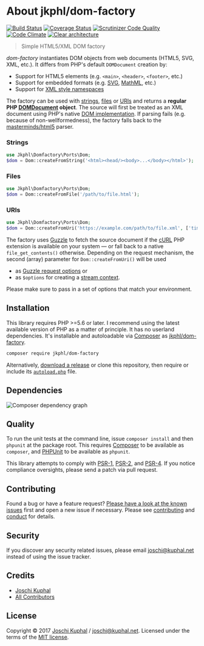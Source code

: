 # About jkphl/dom-factory

[![Build Status][travis-image]][travis-url] [![Coverage Status][coveralls-image]][coveralls-url] [![Scrutinizer Code Quality][scrutinizer-image]][scrutinizer-url] [![Code Climate][codeclimate-image]][codeclimate-url]  [![Clear architecture][clear-architecture-image]][clear-architecture-url]

> Simple HTML5/XML DOM factory

*dom-factory* instantiates DOM objects from web documents (HTML5, SVG, XML, etc.). It differs from PHP's default `DOMDocument` creation by:

* Support for HTML5 elements (e.g. `<main>`, `<header>`, `<footer>`, etc.)
* Support for embedded formats (e.g. [SVG](https://www.w3.org/TR/SVG/), [MathML](https://www.w3.org/TR/MathML2/overview.html), etc.)
* Support for [XML style namespaces](https://www.w3.org/TR/REC-xml-names/)

The factory can be used with [strings](#strings), [files](#files) or [URIs](#uris) and returns a **regular PHP [DOMDocument](http://php.net/manual/de/class.domdocument.php) object**. The source will first be treated as an XML document using PHP's native [DOM implementation](http://php.net/manual/de/domdocument.loadxml.php). If parsing fails (e.g. because of non-wellformedness), the factory falls back to the [masterminds/html5](https://github.com/Masterminds/html5-php) parser.

### Strings

```php
use Jkphl\Domfactory\Ports\Dom;
$dom = Dom::createFromString('<html><head/><body>...</body></html>');
```

### Files

```php
use Jkphl\Domfactory\Ports\Dom;
$dom = Dom::createFromFile('/path/to/file.html');
```

### URIs

```php
use Jkphl\Domfactory\Ports\Dom;
$dom = Dom::createFromUri('https://example.com/path/to/file.xml', ['timeout' => 30]);
```

The factory uses [Guzzle](http://docs.guzzlephp.org) to fetch the source document if the [cURL](http://php.net/manual/book.curl.php) PHP extension is available on your system — or fall back to a native `file_get_contents()` otherwise. Depending on the request mechanism, the second (array) parameter for `Dom::createFromUri()` will be used

* as [Guzzle request options](http://docs.guzzlephp.org/en/latest/request-options.html) or
* as `$options` for creating a [stream context](http://php.net/manual/function.stream-context-create.php).

Please make sure to pass in a set of options that match your environment.

## Installation

This library requires PHP >=5.6 or later. I recommend using the latest available version of PHP as a matter of principle. It has no userland dependencies. It's installable and autoloadable via [Composer](https://getcomposer.org/) as [jkphl/dom-factory](https://packagist.org/packages/jkphl/dom-factory).
        
```bash
composer require jkphl/dom-factory
```

Alternatively, [download a release](https://github.com/jkphl/dom-factory/releases) or clone this repository, then require or include its [`autoload.php`](autoload.php) file.

## Dependencies

![Composer dependency graph](https://rawgit.com/jkphl/dom-factory/master/doc/dependencies.svg)

## Quality

To run the unit tests at the command line, issue `composer install` and then `phpunit` at the package root. This requires [Composer](http://getcomposer.org/) to be available as `composer`, and [PHPUnit](http://phpunit.de/manual/) to be available as `phpunit`.

This library attempts to comply with [PSR-1][], [PSR-2][], and [PSR-4][]. If you notice compliance oversights, please send a patch via pull request.

## Contributing

Found a bug or have a feature request? [Please have a look at the known issues](https://github.com/jkphl/dom-factory/issues) first and open a new issue if necessary. Please see [contributing](CONTRIBUTING.md) and [conduct](CONDUCT.md) for details.

## Security

If you discover any security related issues, please email joschi@kuphal.net instead of using the issue tracker.

## Credits

- [Joschi Kuphal][author-url]
- [All Contributors](../../contributors)

## License

Copyright © 2017 [Joschi Kuphal][author-url] / joschi@kuphal.net. Licensed under the terms of the [MIT license](LICENSE).


[travis-image]: https://secure.travis-ci.org/jkphl/dom-factory.svg
[travis-url]: https://travis-ci.org/jkphl/dom-factory
[coveralls-image]: https://coveralls.io/repos/jkphl/dom-factory/badge.svg?branch=master&service=github
[coveralls-url]: https://coveralls.io/github/jkphl/dom-factory?branch=master
[scrutinizer-image]: https://scrutinizer-ci.com/g/jkphl/dom-factory/badges/quality-score.png?b=master
[scrutinizer-url]: https://scrutinizer-ci.com/g/jkphl/dom-factory/?branch=master
[codeclimate-image]: https://lima.codeclimate.com/github/jkphl/dom-factory/badges/gpa.svg
[codeclimate-url]: https://lima.codeclimate.com/github/jkphl/dom-factory

[clear-architecture-image]: https://img.shields.io/badge/Clear%20Architecture-%E2%9C%94-brightgreen.svg
[clear-architecture-url]: https://github.com/jkphl/clear-architecture
[author-url]: https://jkphl.is
[PSR-1]: https://github.com/php-fig/fig-standards/blob/master/accepted/PSR-1-basic-coding-standard.md
[PSR-2]: https://github.com/php-fig/fig-standards/blob/master/accepted/PSR-2-coding-style-guide.md
[PSR-4]: https://github.com/php-fig/fig-standards/blob/master/accepted/PSR-4-autoloader.md
